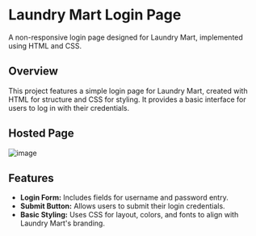 # Laundry Mart Login Page

A non-responsive login page designed for Laundry Mart, implemented using HTML and CSS.

## Overview

This project features a simple login page for Laundry Mart, created with HTML for structure and CSS for styling. It provides a basic interface for users to log in with their credentials.

## Hosted Page
![image](https://github.com/badrinarayanms/laundry-mart-login-page/assets/137931415/ba107223-ff0f-41e1-97a2-be64ce65064c)


## Features

- **Login Form:** Includes fields for username and password entry.
- **Submit Button:** Allows users to submit their login credentials.
- **Basic Styling:** Uses CSS for layout, colors, and fonts to align with Laundry Mart's branding.
  
